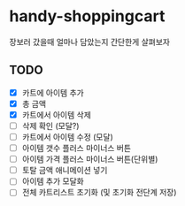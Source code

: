 # handy-shoppingcart

장보러 갔을때 얼마나 담았는지 간단한게 살펴보자

## TODO

- [x] 카트에 아이템 추가
- [x] 총 금액
- [x] 카트에서 아이템 삭제
- [ ] 삭제 확인 (모달?)
- [ ] 카트에서 아이템 수정 (모달)
- [ ] 아이템 갯수 플러스 마이너스 버튼
- [ ] 아이템 가격 플러스 마이너스 버튼(단위별)
- [ ] 토탈 금액 애니메이션 넣기
- [ ] 아이템 추가 모달화
- [ ] 전체 카트리스트 초기화 (및 초기화 전단계 저장)
